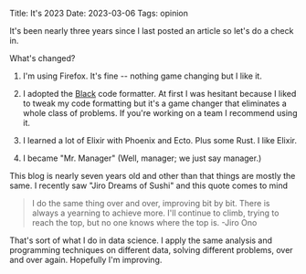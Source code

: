 Title: It's 2023
Date: 2023-03-06
Tags: opinion

It's been nearly three years since I last posted an article so let's do a check in.  

What's changed? 

1. I'm using Firefox. It's fine -- nothing game changing but I like it. 

2. I adopted the [Black](https://github.com/psf/black) code formatter.
At first I was hesitant because I liked to tweak my code formatting but it's a game changer that eliminates a whole class of problems. 
If you're working on a team I recommend using it.

3. I learned a lot of Elixir with Phoenix and Ecto. Plus some Rust. I like Elixir.

4. I became "Mr. Manager" (Well, manager; we just say manager.) 

This blog is nearly seven years old and other than that things are mostly the same.
I recently saw "Jiro Dreams of Sushi" and this quote comes to mind 

> I do the same thing over and over, improving bit by bit. There is always a yearning to achieve more. I'll continue to climb, trying to reach the top, but no one knows where the top is. 
-Jiro Ono

That's sort of what I do in data science. 
I apply the same analysis and programming techniques on different data, solving different problems, over and over again. 
Hopefully I'm improving.
